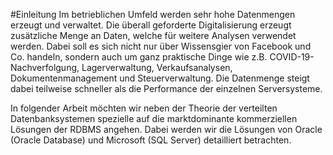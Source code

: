 #Einleitung
Im betrieblichen Umfeld werden sehr hohe Datenmengen erzeugt und verwaltet. Die überall geforderte Digitalisierung erzeugt zusätzliche Menge an Daten, welche für weitere Analysen verwendet werden. Dabei soll es sich nicht nur über Wissensgier von Facebook und Co. handeln, sondern auch um ganz praktische Dinge wie z.B. COVID-19-Nachverfolgung, Lagerverwaltung, Verkaufsanalysen, Dokumentenmanagement und Steuerverwaltung. Die Datenmenge steigt dabei teilweise schneller als die Performance der einzelnen Serversysteme.

In folgender Arbeit möchten wir neben der Theorie der verteilten Datenbanksystemen spezielle auf die marktdominante kommerziellen Lösungen der RDBMS angehen. Dabei werden wir die Lösungen von Oracle (Oracle Database) und Microsoft (SQL Server) detailliert betrachten.